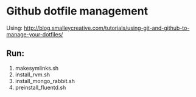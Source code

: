 # Github dotfile management

Using:
	http://blog.smalleycreative.com/tutorials/using-git-and-github-to-manage-your-dotfiles/

## Run:

1. makesymlinks.sh
1. install\_rvm.sh
1. install\_mongo\_rabbit.sh
1. preinstall\_fluentd.sh

